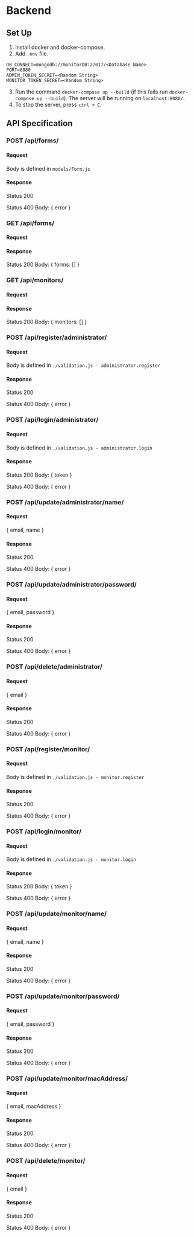 # Backend

## Set Up

1. Install docker and docker-compose.
2. Add `.env` file.
```
DB_CONNECT=mongodb://monitorDB:27017/<Database Name>
PORT=8080
ADMIN_TOKEN_SECRET=<Random String>
MONITOR_TOKEN_SECRET=<Random String>
```
3. Run the command `docker-compose up --build` (if this fails run `docker-compose up --build`).
    The server will be running on `localhost:8080/`.
4. To stop the server, press `ctrl + C`.

## API Specification

### POST /api/forms/

#### Request

Body is defined in `models/Form.js`

#### Response

Status 200

Status 400
Body: { error }

### GET /api/forms/

#### Request

#### Response

Status 200
Body: { forms: [] }

### GET /api/monitors/

#### Request

#### Response

Status 200
Body: { monitors: [] }

### POST /api/register/administrator/

#### Request

Body is defined in `./validation.js - administrator.register`

#### Response

Status 200

Status 400
Body: { error }

### POST /api/login/administrator/

#### Request

Body is defined in `./validation.js - administrator.login`

#### Response

Status 200
Body: { token }

Status 400
Body: { error }

### POST /api/update/administrator/name/

#### Request

{
    email,
    name
}

#### Response

Status 200

Status 400
Body: { error }

### POST /api/update/administrator/password/

#### Request

{
    email,
    password
}

#### Response

Status 200

Status 400
Body: { error }


### POST /api/delete/administrator/

#### Request

{
    email
}

#### Response

Status 200

Status 400
Body: { error }

### POST /api/register/monitor/

#### Request

Body is defined in `./validation.js - monitor.register`

#### Response

Status 200

Status 400
Body: { error }

### POST /api/login/monitor/

#### Request

Body is defined in `./validation.js - monitor.login`

#### Response

Status 200
Body: { token }

Status 400
Body: { error }

### POST /api/update/monitor/name/

#### Request

{
    email,
    name
}

#### Response

Status 200

Status 400
Body: { error }

### POST /api/update/monitor/password/

#### Request

{
    email,
    password
}

#### Response

Status 200

Status 400
Body: { error }

### POST /api/update/monitor/macAddress/

#### Request

{
    email,
    macAddress
}

#### Response

Status 200

Status 400
Body: { error }

### POST /api/delete/monitor/

#### Request

{
    email
}

#### Response

Status 200

Status 400
Body: { error }